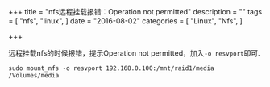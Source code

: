 +++
title = "nfs远程挂载报错：Operation not permitted"
description = ""
tags = [
    "nfs",
    "linux",
]
date = "2016-08-02"
categories = [
    "Linux",
    "Nfs",
]

+++

远程挂载nfs的时候报错，提示Operation not permitted，加入`-o resvport`即可.
```
sudo mount_nfs -o resvport 192.168.0.100:/mnt/raid1/media /Volumes/media
```
